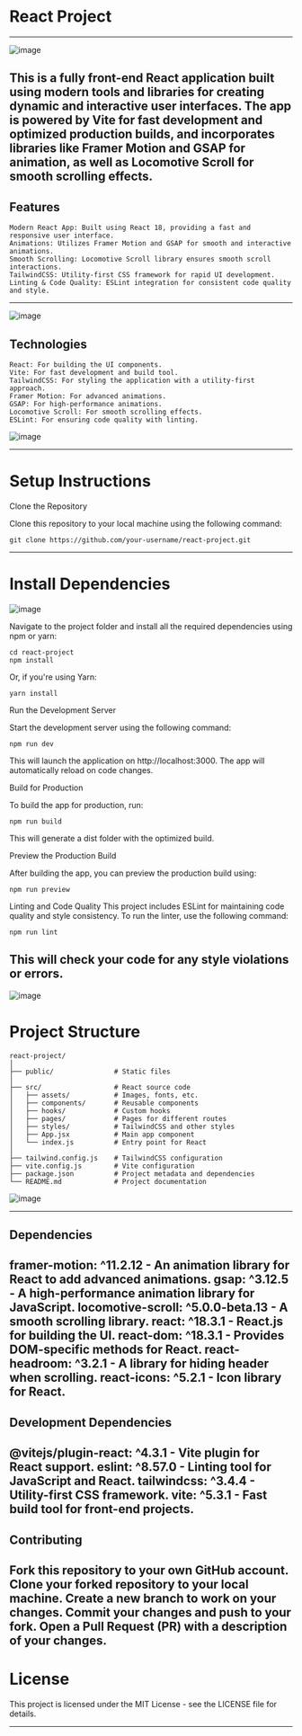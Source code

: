 # React Project

---
![image](https://github.com/user-attachments/assets/af862553-680f-43ca-b300-ed157d2bb822)

This is a fully front-end React application built using modern tools and libraries for creating dynamic and interactive user interfaces. The app is powered by Vite for fast development and optimized production builds, and incorporates libraries like Framer Motion and GSAP for animation, as well as Locomotive Scroll for smooth scrolling effects.
---
## Features
```
Modern React App: Built using React 18, providing a fast and responsive user interface.
Animations: Utilizes Framer Motion and GSAP for smooth and interactive animations.
Smooth Scrolling: Locomotive Scroll library ensures smooth scroll interactions.
TailwindCSS: Utility-first CSS framework for rapid UI development.
Linting & Code Quality: ESLint integration for consistent code quality and style.
```
---
![image](https://github.com/user-attachments/assets/fd5c080c-bce2-4005-b274-198419ed9771)

## Technologies
```
React: For building the UI components.
Vite: For fast development and build tool.
TailwindCSS: For styling the application with a utility-first approach.
Framer Motion: For advanced animations.
GSAP: For high-performance animations.
Locomotive Scroll: For smooth scrolling effects.
ESLint: For ensuring code quality with linting.
```


![image](https://github.com/user-attachments/assets/85c24858-c186-448b-8661-94392ee6d94f)

---
# Setup Instructions
Clone the Repository

Clone this repository to your local machine using the following command:

```
git clone https://github.com/your-username/react-project.git
```
---
# Install Dependencies

![image](https://github.com/user-attachments/assets/4e21c529-6459-4363-acef-26567226453f)


Navigate to the project folder and install all the required dependencies using npm or yarn:

```
cd react-project
npm install
```

Or, if you're using Yarn:

```
yarn install
```

Run the Development Server

Start the development server using the following command:

```
npm run dev
```

This will launch the application on http://localhost:3000. The app will automatically reload on code changes.

Build for Production

To build the app for production, run:

```
npm run build
```
This will generate a dist folder with the optimized build.

Preview the Production Build

After building the app, you can preview the production build using:

```
npm run preview
```
Linting and Code Quality
This project includes ESLint for maintaining code quality and style consistency. To run the linter, use the following command:

```
npm run lint
```
This will check your code for any style violations or errors.
---

![image](https://github.com/user-attachments/assets/de5588ec-d8f9-43af-b45f-b5aff4025417)


# Project Structure
```
react-project/
│
├── public/               # Static files
│
├── src/                  # React source code
│   ├── assets/           # Images, fonts, etc.
│   ├── components/       # Reusable components
│   ├── hooks/            # Custom hooks
│   ├── pages/            # Pages for different routes
│   ├── styles/           # TailwindCSS and other styles
│   ├── App.jsx           # Main app component
│   └── index.js          # Entry point for React
│
├── tailwind.config.js    # TailwindCSS configuration
├── vite.config.js        # Vite configuration
├── package.json          # Project metadata and dependencies
└── README.md             # Project documentation
```

![image](https://github.com/user-attachments/assets/d007e448-b03e-4dcf-af96-48c6d9f901ca)


---
## Dependencies
framer-motion: ^11.2.12 - An animation library for React to add advanced animations.
gsap: ^3.12.5 - A high-performance animation library for JavaScript.
locomotive-scroll: ^5.0.0-beta.13 - A smooth scrolling library.
react: ^18.3.1 - React.js for building the UI.
react-dom: ^18.3.1 - Provides DOM-specific methods for React.
react-headroom: ^3.2.1 - A library for hiding header when scrolling.
react-icons: ^5.2.1 - Icon library for React.
---
## Development Dependencies
@vitejs/plugin-react: ^4.3.1 - Vite plugin for React support.
eslint: ^8.57.0 - Linting tool for JavaScript and React.
tailwindcss: ^3.4.4 - Utility-first CSS framework.
vite: ^5.3.1 - Fast build tool for front-end projects.
---
## Contributing
Fork this repository to your own GitHub account.
Clone your forked repository to your local machine.
Create a new branch to work on your changes.
Commit your changes and push to your fork.
Open a Pull Request (PR) with a description of your changes.
---
# License
This project is licensed under the MIT License - see the LICENSE file for details.

---
